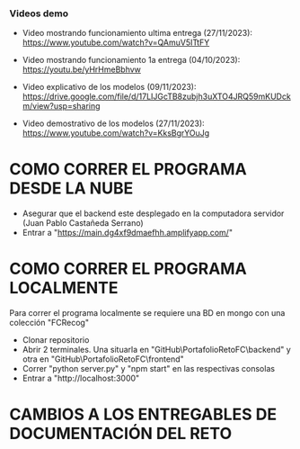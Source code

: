 ### Videos demo

* Video mostrando funcionamiento ultima entrega (27/11/2023):
https://www.youtube.com/watch?v=QAmuV5ITtFY

* Video mostrando funcionamiento 1a entrega (04/10/2023):
https://youtu.be/yHrHmeBbhvw

* Video explicativo de los modelos (09/11/2023):
https://drive.google.com/file/d/17LIJGcTB8zubjh3uXTO4JRQ59mKUDckm/view?usp=sharing

* Video demostrativo de los modelos (27/11/2023):
https://www.youtube.com/watch?v=KksBgrYOuJg 

# COMO CORRER EL PROGRAMA DESDE LA NUBE
* Asegurar que el backend este desplegado en la computadora servidor (Juan Pablo Castañeda Serrano)
* Entrar a  "https://main.dg4xf9dmaefhh.amplifyapp.com/"

# COMO CORRER EL PROGRAMA LOCALMENTE
Para correr el programa localmente se requiere una BD en mongo con una colección "FCRecog"
* Clonar repositorio
* Abrir 2 terminales. Una situarla en "GitHub\PortafolioRetoFC\backend" y otra en "GitHub\PortafolioRetoFC\frontend"
* Correr "python server.py" y "npm start" en las respectivas consolas
* Entrar a "http://localhost:3000"

# CAMBIOS A LOS ENTREGABLES DE DOCUMENTACIÓN DEL RETO
